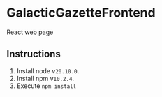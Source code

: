 # GalacticGazetteFrontend
React web page

## Instructions

1. Install node v`20.10.0`.
1. Install npm v`10.2.4`.
1. Execute `npm install`